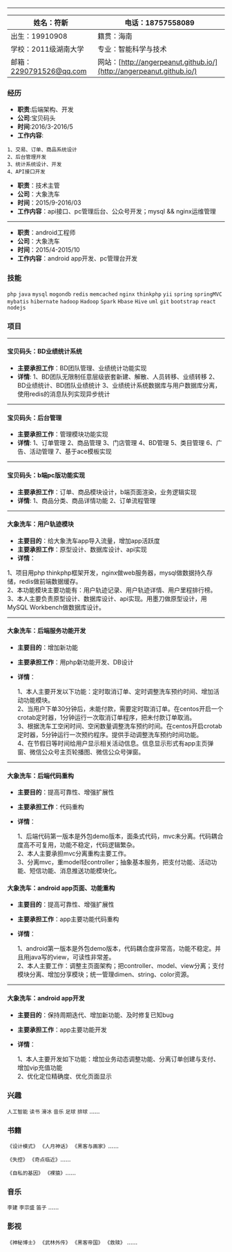 
---
|姓名：符新 | 电话：18757558089 |
|---|---|
|出生：19910908 |籍贯：海南|
|学校：2011级湖南大学 |专业：智能科学与技术|
|邮箱：<2290791526@qq.com> |网站：[http://angerpeanut.github.io/](http://angerpeanut.github.io/)|

### 经历
- **职责**:后端架构、开发
- **公司**:宝贝码头
- **时间**:2016/3-2016/5
- **工作内容**:
```
1、交易、订单、商品系统设计
2、后台管理开发
3、统计系统设计、开发
4、API接口开发
```

- **职责**：技术主管
- **公司**：大象洗车
- **时间**：2015/9-2016/03
- **工作内容**：api接口、pc管理后台、公众号开发；mysql && nginx运维管理

---
- **职责**：android工程师
- **公司**：大象洗车
- **时间**：2015/4-2015/10
- **工作内容**：android app开发、pc管理台开发

### 技能
```php``` ```java``` ```mysql``` ```mogondb``` ```redis``` ```memcached``` ```nginx``` 
```thinkphp``` ```yii```
```spring``` ```springMVC``` ```mybatis``` ```hibernate``` 
```hadoop``` ```Hadoop``` ```Spark``` ```Hbase``` ```Hive```
```uml``` ```git``` ```bootstrap``` ```react``` ```nodejs```

### 项目
----
#### 宝贝码头：BD业绩统计系统
  - **主要承担工作**：BD团队管理、业绩统计功能实现
  - **详情**:
  1、BD团队无限制任意层级嵌套新建、解散、人员转移、业绩转移
  2、BD业绩统计、BD团队业绩统计
  3、业绩统计系统数据库与用户数据库分离，使用redis的消息队列实现异步统计


----
#### 宝贝码头：后台管理
  - **主要承担工作**：管理模块功能实现
  - **详情**:
  1、订单管理
  2、商品管理
  3、门店管理
  4、BD管理
  5、类目管理
  6、广告、活动管理
  7、基于ace模板实现

----
#### 宝贝码头：b端pc版功能实现
  - **主要承担工作**：订单、商品模块设计，b端页面渲染，业务逻辑实现
  - **详情**:
  1、商品分类、商品详情功能
  2、订单流程管理

----
#### 大象洗车：用户轨迹模块
  - **主要目的**：给大象洗车app导入流量，增加app活跃度
  - **主要承担工作**：原型设计、数据库设计、api实现
  - **详情**：

  1、项目用php thinkphp框架开发，nginx做web服务器，mysql做数据持久存储，redis做前端数据缓存。<br>
  2、本功能模块主要功能有：用户轨迹记录、用户轨迹详情、用户里程排行榜。<br>
  3、本人主要负责原型设计、数据库设计、api实现。用墨刀做原型设计，用MySQL Workbench做数据库设计。

----
#### 大象洗车：后端服务功能开发
  - **主要目的**：增加新功能
  - **主要承担工作**：用php新功能开发、DB设计
  - **详情**：

    1、本人主要开发以下功能：定时取消订单、定时调整洗车预约时间、增加活动功能模块。<br>
    2、当用户下单30分钟后，未能付款，需要定时取消订单。在centos开启一个crotab定时器，1分钟运行一次取消订单程序，把未付款订单取消。<br>
    3、根据洗车工空闲时间、空闲数量调整洗车预约时间。在centos开启crotab定时器，5分钟运行一次预约程序。提供手动调整洗车预约时间功能。<br>
    4、在节假日等时间给用户显示相关活动信息。信息显示形式有app主页弹窗、微信公众号主页轮播图、微信公众号弹窗。
    
----
#### 大象洗车：后端代码重构
  - **主要目的**：提高可靠性、增强扩展性
  - **主要承担工作**：代码重构
  - **详情**：

      1、后端代码第一版本是外包demo版本，面条式代码，mvc未分离。代码耦合度高不可复用，功能不稳定，代码逻辑繁杂。<br>
      2、本人主要承担mvc分离重构主要工作。<br>
      3、分离mvc，重model轻controller；抽象基本服务，把支付功能、活动功能、短信功能、消息推送功能模块化。


#### 大象洗车：android app页面、功能重构
  - **主要目的**：提高可靠性、增强扩展性
  - **主要承担工作**：app主要功能代码重构
  - **详情**：

    1、android第一版本是外包demo版本，代码耦合度非常高，功能不稳定。并且用java写的view，可读性非常差。<br>
    2、本人主要工作：调整主页面架构；把controller、model、view分离；支付模块分离、增加分享模块；统一管理dimen、string、color资源。
    
----
#### 大象洗车：android app开发
  - **主要目的**：保持周期迭代、增加新功能、及时修复已知bug
  - **主要承担工作**：app主要功能开发
  - **详情**：

    1、本人主要开发如下功能：增加业务动态调整功能、分离订单创建与支付、增加vip充值功能<br>
    2、优化定位精确度、优化页面显示

### 兴趣
```人工智能``` ```读书``` ```滑冰``` ```音乐``` ```足球``` ```排球``` ……

### 书籍
```《设计模式》``` ```《人月神话》``` ```《黑客与画家》```……

```《失控》``` ```《奇点临近》```……

```《自私的基因》``` ```《裸猿》```……
### 音乐
```李建``` ```李宗盛``` ```笛子``` ……
### 影视
```《神秘博士》``` ```《武林外传》``` ```《黑客帝国》``` ```《救赎》``` ……
